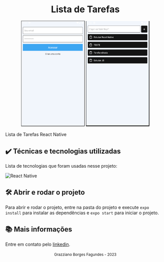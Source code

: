 <div align="center">
  <h1>Lista de Tarefas</h1>
</div>

<div align="center">
  <img src="./docs/assets/tarefa0.PNG" width="200" heigth="200">
  <img src="./docs/assets/tarefa1.PNG" width="200" heigth="200">
</div>

Lista de Tarefas React Native

## ✔️ Técnicas e tecnologias utilizadas

Lista de tecnologias que foram usadas nesse projeto:

![React Native](https://img.shields.io/badge/react_native-%2320232a.svg?style=for-the-badge&logo=react&logoColor=%2361DAFB)

## 🛠️ Abrir e rodar o projeto

Para abrir e rodar o projeto, entre na pasta do projeto e execute ```expo install``` para instalar as dependências e ```expo start``` para iniciar o projeto.

## 📚 Mais informações

Entre em contato pelo [linkedin](https://www.linkedin.com/in/grazziano-fagundes/).

<div align="center">
  <small>Grazziano Borges Fagundes - 2023</small>
</div>

